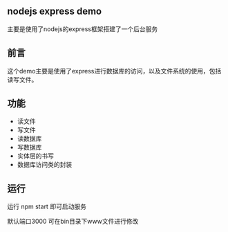 
## nodejs express demo

主要是使用了nodejs的express框架搭建了一个后台服务

## 前言

这个demo主要是使用了express进行数据库的访问，以及文件系统的使用，包括读写文件。

## 功能

- 读文件
- 写文件
- 读数据库
- 写数据库
- 实体层的书写
- 数据库访问类的封装

## 运行
运行 npm start 即可启动服务

默认端口3000 可在bin目录下www文件进行修改